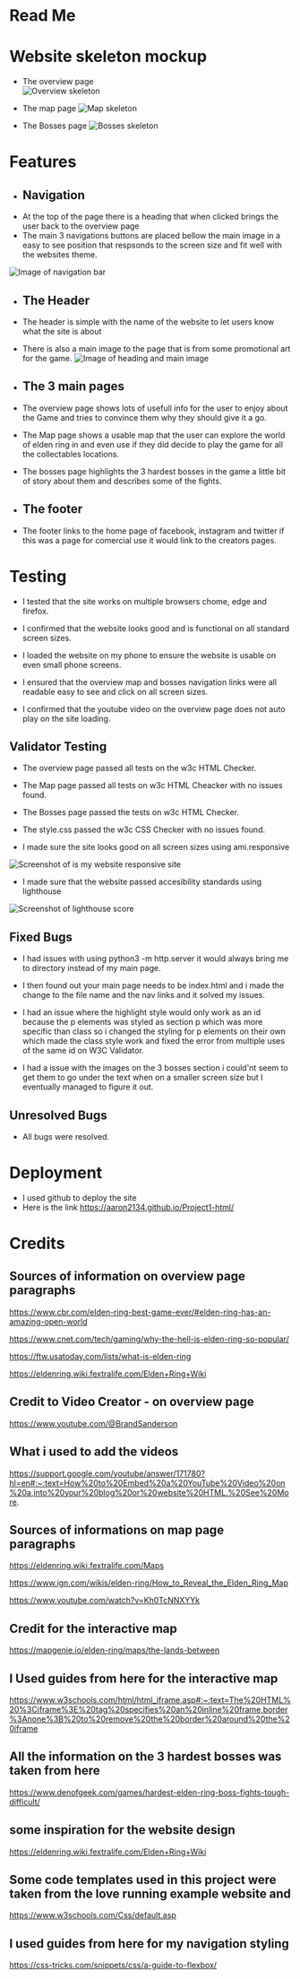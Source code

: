 # Read Me

# Website skeleton mockup

- The overview page  
  ![Overview skeleton](assets/images/overviewskeleton.png)

- The map page
  ![Map skeleton](assets/images/mapskeleton.png)

- The Bosses page
  ![Bosses skeleton](assets/images/bossesskeleton.png)

# Features

- ## Navigation
- At the top of the page there is a heading that when clicked brings the user back to the overview page
- The main 3 navigations buttons are placed bellow the main image in a easy to see position that respsonds to the screen size and fit well with the websites theme.

![Image of navigation bar](assets/images/navigationbar.png)

- ## The Header
- The header is simple with the name of the website to let users know what the site is about
- There is also a main image to the page that is from some promotional art for the game.
  ![Image of heading and main image](assets/images/Header.png)

- ## The 3 main pages
- The overview page shows lots of usefull info for the user to enjoy about the Game and tries to convince them why they should give it a go.
- The Map page shows a usable map that the user can explore the world of elden ring in and even use if they did decide to play the game for all the collectables locations.
- The bosses page highlights the 3 hardest bosses in the game a little bit of story about them and describes some of the fights.

- ## The footer
- The footer links to the home page of facebook, instagram and twitter if this was a page for comercial use it would link to the creators pages.

# Testing

- I tested that the site works on multiple browsers chome, edge and firefox.

- I confirmed that the website looks good and is functional on all standard screen sizes.

- I loaded the website on my phone to ensure the website is usable on even small phone screens.

- I ensured that the overview map and bosses navigation links were all readable easy to see and click on all screen sizes.

- I confirmed that the youtube video on the overview page does not auto play on the site loading.

## Validator Testing

- The overview page passed all tests on the w3c HTML Checker.

- The Map page passed all tests on w3c HTML Cheacker with no issues found.

- The Bosses page passed the tests on w3c HTML Checker.

- The style.css passed the w3c CSS Checker with no issues found.

- I made sure the site looks good on all screen sizes using ami.responsive

![Screenshot of is my website responsive site](assets/images/screenshot.png)

- I made sure that the website passed accesibility standards using lighthouse

![Screenshot of lighthouse score](assets/images/lighthousescore.png)

## Fixed Bugs

- I had issues with using python3 -m http.server it would always bring me to directory instead of my main page.

- I then found out your main page needs to be index.html and i made the change to the file name and the nav links and it solved my issues.

- I had an issue where the highlight style would only work as an id because the p elements was styled as section p which was more specific than class so i changed the styling for p elements on their own which made the class style work and fixed the error from multiple uses of the same id on W3C Validator.

- I had a issue with the images on the 3 bosses section i could'nt seem to get them to go under the text when on a smaller screen size but I eventually managed to figure it out.

## Unresolved Bugs

- All bugs were resolved.

# Deployment

- I used github to deploy the site
- Here is the link https://aaron2134.github.io/Project1-html/

# Credits

## Sources of information on overview page paragraphs

https://www.cbr.com/elden-ring-best-game-ever/#elden-ring-has-an-amazing-open-world

https://www.cnet.com/tech/gaming/why-the-hell-is-elden-ring-so-popular/

https://ftw.usatoday.com/lists/what-is-elden-ring

https://eldenring.wiki.fextralife.com/Elden+Ring+Wiki

## Credit to Video Creator - on overview page

https://www.youtube.com/@BrandSanderson

## What i used to add the videos

https://support.google.com/youtube/answer/171780?hl=en#:~:text=How%20to%20Embed%20a%20YouTube%20Video%20on%20a,into%20your%20blog%20or%20website%20HTML.%20See%20More.

## Sources of informations on map page paragraphs

https://eldenring.wiki.fextralife.com/Maps

https://www.ign.com/wikis/elden-ring/How_to_Reveal_the_Elden_Ring_Map

https://www.youtube.com/watch?v=Kh0TcNNXYYk

## Credit for the interactive map

https://mapgenie.io/elden-ring/maps/the-lands-between

## I Used guides from here for the interactive map

https://www.w3schools.com/html/html_iframe.asp#:~:text=The%20HTML%20%3Ciframe%3E%20tag%20specifies%20an%20inline%20frame,border%3Anone%3B%20to%20remove%20the%20border%20around%20the%20iframe

## All the information on the 3 hardest bosses was taken from here

https://www.denofgeek.com/games/hardest-elden-ring-boss-fights-tough-difficult/

## some inspiration for the website design

https://eldenring.wiki.fextralife.com/Elden+Ring+Wiki

## Some code templates used in this project were taken from the love running example website and

https://www.w3schools.com/Css/default.asp

## I used guides from here for my navigation styling

https://css-tricks.com/snippets/css/a-guide-to-flexbox/
